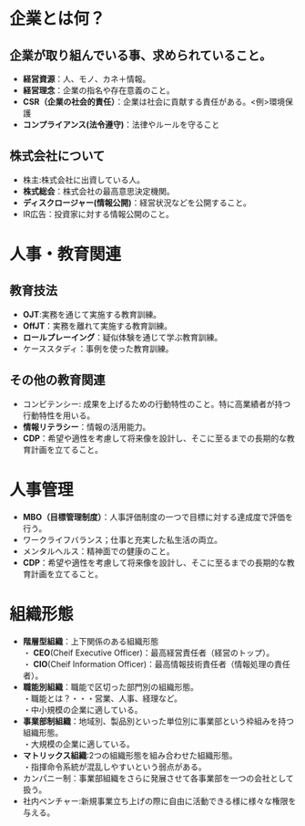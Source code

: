 # 企業とは何？
## 企業が取り組んでいる事、求められていること。
* **経営資源**：人、モノ、カネ＋情報。
* **経営理念**：企業の指名や存在意義のこと。
* **CSR（企業の社会的責任）**：企業は社会に貢献する責任がある。<例>環境保護
* **コンプライアンス(法令遵守)**：法律やルールを守ること

## 株式会社について
* 株主:株式会社に出資している人。
* **株式総会**：株式会社の最高意思決定機関。
* **ディスクロージャー(情報公開)**：経営状況などを公開すること。
* IR広告：投資家に対する情報公開のこと。

# 人事・教育関連
## 教育技法
* **OJT**:実務を通じて実施する教育訓練。
* **OffJT**：実務を離れて実施する教育訓練。
* **ロールプレーイング**：疑似体験を通じて学ぶ教育訓練。
* ケーススタディ：事例を使った教育訓練。

## その他の教育関連
* コンピテンシー: 成果を上げるための行動特性のこと。特に高業績者が持つ行動特性を用いる。
* **情報リテラシー**：情報の活用能力。
* **CDP**：希望や適性を考慮して将来像を設計し、そこに至るまでの長期的な教育計画を立てること。

# 人事管理
* **MBO（目標管理制度）**：人事評価制度の一つで目標に対する達成度で評価を行う。
* ワークライフバランス；仕事と充実した私生活の両立。
* メンタルヘルス：精神面での健康のこと。
* **CDP**：希望や適性を考慮して将来像を設計し、そこに至るまでの長期的な教育計画を立てること。

# 組織形態
* **階層型組織**：上下関係のある組織形態  
・ **CEO**(Cheif Executive Officer)：最高経営責任者（経営のトップ）。  
・ **CIO**(Cheif Information Officer)：最高情報技術責任者（情報処理の責任者）。  
* **職能別組織**：職能で区切った部門別の組織形態。  
・職能とは？・・・営業、人事、経理など。  
・中小規模の企業に適している。  
* **事業部制組織**：地域別、製品別といった単位別に事業部という枠組みを持つ組織形態。  
・大規模の企業に適している。  
* **マトリックス組織**:2つの組織形態を組み合わせた組織形態。  
・指揮命令系統が混乱しやすいという弱点がある。  
* カンパニー制：事業部組織をさらに発展させて各事業部を一つの会社として扱う。  
* 社内ベンチャー:新規事業立ち上げの際に自由に活動できる様に様々な権限を与える。  
